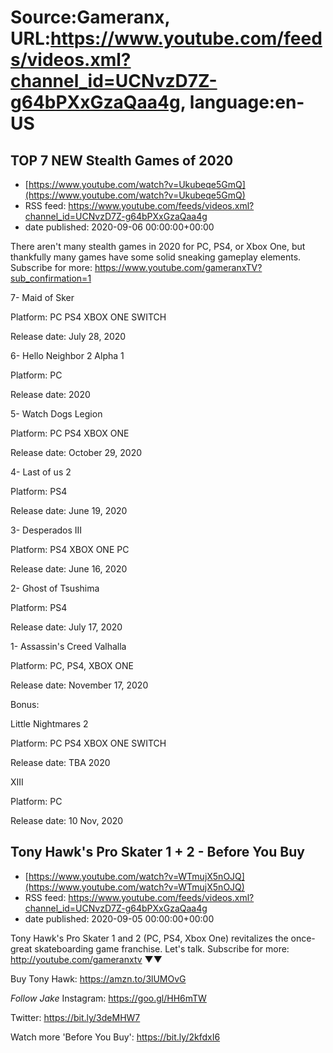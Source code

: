 # Source:Gameranx, URL:https://www.youtube.com/feeds/videos.xml?channel_id=UCNvzD7Z-g64bPXxGzaQaa4g, language:en-US

## TOP 7 NEW Stealth Games of 2020
 - [https://www.youtube.com/watch?v=Ukubeqe5GmQ](https://www.youtube.com/watch?v=Ukubeqe5GmQ)
 - RSS feed: https://www.youtube.com/feeds/videos.xml?channel_id=UCNvzD7Z-g64bPXxGzaQaa4g
 - date published: 2020-09-06 00:00:00+00:00

There aren't many stealth games in 2020 for PC, PS4, or Xbox One, but thankfully many games have some solid sneaking gameplay elements.
Subscribe for more: https://www.youtube.com/gameranxTV?sub_confirmation=1

7- Maid of Sker

Platform: PC PS4 XBOX ONE SWITCH

Release date: July 28, 2020



6- Hello Neighbor 2 Alpha 1       

Platform: PC

Release date: 2020    



5-  Watch Dogs Legion

Platform: PC PS4 XBOX ONE

Release date: October 29, 2020



4- Last of us 2

Platform: PS4

Release date: June 19, 2020



3- Desperados III

Platform: PS4 XBOX ONE PC

Release date: June 16, 2020



2- Ghost of Tsushima

Platform: PS4

Release date: July 17, 2020



1- Assassin's Creed Valhalla

Platform: PC, PS4, XBOX ONE

Release date: November 17, 2020



Bonus: 

Little Nightmares 2

Platform: PC PS4 XBOX ONE SWITCH

Release date: TBA 2020



XIII

Platform: PC

Release date: 10 Nov, 2020

## Tony Hawk's Pro Skater 1 + 2 - Before You Buy
 - [https://www.youtube.com/watch?v=WTmujX5nOJQ](https://www.youtube.com/watch?v=WTmujX5nOJQ)
 - RSS feed: https://www.youtube.com/feeds/videos.xml?channel_id=UCNvzD7Z-g64bPXxGzaQaa4g
 - date published: 2020-09-05 00:00:00+00:00

Tony Hawk's Pro Skater 1 and 2 (PC, PS4, Xbox One) revitalizes the once-great skateboarding game franchise. Let's talk.
Subscribe for more: http://youtube.com/gameranxtv ▼▼


Buy Tony Hawk: https://amzn.to/3lUMOvG

*Follow Jake*
Instagram: https://goo.gl/HH6mTW

Twitter: https://bit.ly/3deMHW7

Watch more 'Before You Buy': https://bit.ly/2kfdxI6

